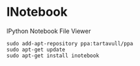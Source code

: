 INotebook
=========

IPython Notebook File Viewer

	sudo add-apt-repository ppa:tartavull/ppa
	sudo apt-get update
	sudo apt-get install inotebook
	
